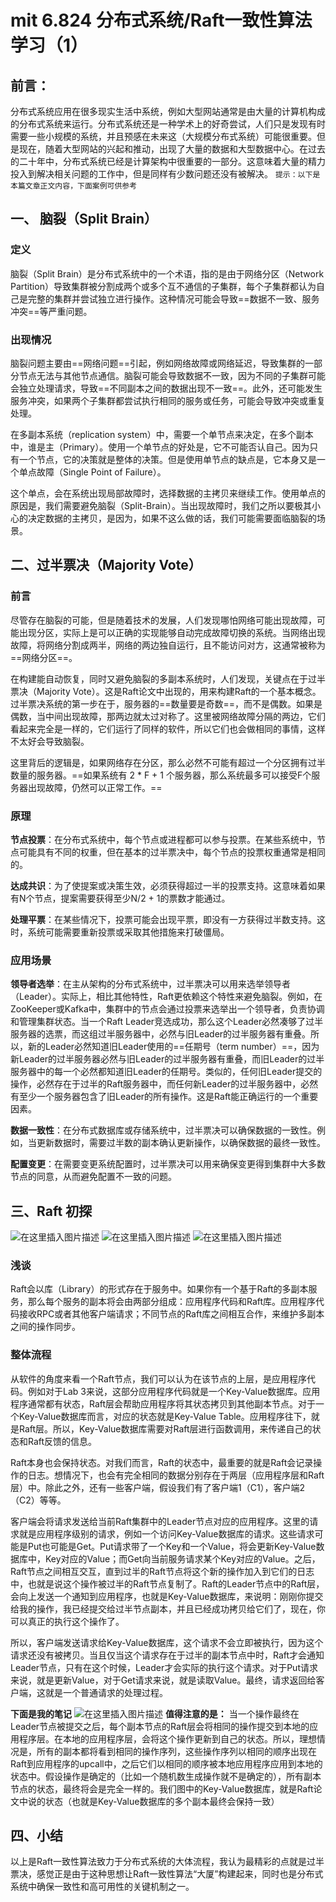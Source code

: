 # mit 6.824 分布式系统/Raft一致性算法学习（1）
## 前言：
分布式系统应用在很多现实生活中系统，例如大型网站通常是由大量的计算机构成的分布式系统来运行。分布式系统还是一种学术上的好奇尝试，人们只是发现有时需要一些小规模的系统，并且预感在未来这（大规模分布式系统）可能很重要。但是现在，随着大型网站的兴起和推动，出现了大量的数据和大型数据中心。在过去的二十年中，分布式系统已经是计算架构中很重要的一部分。这意味着大量的精力投入到解决相关问题的工作中，但是同样有少数问题还没有被解决。
`提示：以下是本篇文章正文内容，下面案例可供参考`

## 一、 脑裂（Split Brain）
### 定义
脑裂（Split Brain）是分布式系统中的一个术语，指的是由于网络分区（Network Partition）导致集群被分割成两个或多个互不通信的子集群，每个子集群都认为自己是完整的集群并尝试独立进行操作。这种情况可能会导致==数据不一致、服务冲突==等严重问题。
### 出现情况
脑裂问题主要由==网络问题==引起，例如网络故障或网络延迟，导致集群的一部分节点无法与其他节点通信。脑裂可能会导致数据不一致，因为不同的子集群可能会独立处理请求，导致==不同副本之间的数据出现不一致==。此外，还可能发生服务冲突，如果两个子集群都尝试执行相同的服务或任务，可能会导致冲突或重复处理。

在多副本系统（replication system）中，需要一个单节点来决定，在多个副本中，谁是主（Primary）。使用一个单节点的好处是，它不可能否认自己。因为只有一个节点，它的决策就是整体的决策。但是使用单节点的缺点是，它本身又是一个单点故障（Single Point of Failure）。

这个单点，会在系统出现局部故障时，选择数据的主拷贝来继续工作。使用单点的原因是，我们需要避免脑裂（Split-Brain）。当出现故障时，我们之所以要极其小心的决定数据的主拷贝，是因为，如果不这么做的话，我们可能需要面临脑裂的场景。

## 二、过半票决（Majority Vote）
### 前言
尽管存在脑裂的可能，但是随着技术的发展，人们发现哪怕网络可能出现故障，可能出现分区，实际上是可以正确的实现能够自动完成故障切换的系统。当网络出现故障，将网络分割成两半，网络的两边独自运行，且不能访问对方，这通常被称为==网络分区==。

在构建能自动恢复，同时又避免脑裂的多副本系统时，人们发现，关键点在于过半票决（Majority Vote）。这是Raft论文中出现的，用来构建Raft的一个基本概念。过半票决系统的第一步在于，服务器的==数量要是奇数==，而不是偶数。如果是偶数，当中间出现故障，那两边就太过对称了。这里被网络故障分隔的两边，它们看起来完全是一样的，它们运行了同样的软件，所以它们也会做相同的事情，这样不太好会导致脑裂。

这里背后的逻辑是，如果网络存在分区，那么必然不可能有超过一个分区拥有过半数量的服务器。==如果系统有 2 * F + 1 个服务器，那么系统最多可以接受F个服务器出现故障，仍然可以正常工作。==

### 原理
**节点投票**：在分布式系统中，每个节点或进程都可以参与投票。在某些系统中，节点可能具有不同的权重，但在基本的过半票决中，每个节点的投票权重通常是相同的。

**达成共识**：为了使提案或决策生效，必须获得超过一半的投票支持。这意味着如果有N个节点，提案需要获得至少N/2 + 1的票数才能通过。

**处理平票**：在某些情况下，投票可能会出现平票，即没有一方获得过半数支持。这时，系统可能需要重新投票或采取其他措施来打破僵局。

### 应用场景

**领导者选举**：在主从架构的分布式系统中，过半票决可以用来选举领导者（Leader）。实际上，相比其他特性，Raft更依赖这个特性来避免脑裂。例如，在ZooKeeper或Kafka中，集群中的节点会通过投票来选举出一个领导者，负责协调和管理集群状态。当一个Raft Leader竞选成功，那么这个Leader必然凑够了过半服务器的选票，而这组过半服务器中，必然与旧Leader的过半服务器有重叠。所以，新的Leader必然知道旧Leader使用的==任期号（term number）==，因为新Leader的过半服务器必然与旧Leader的过半服务器有重叠，而旧Leader的过半服务器中的每一个必然都知道旧Leader的任期号。类似的，任何旧Leader提交的操作，必然存在于过半的Raft服务器中，而任何新Leader的过半服务器中，必然有至少一个服务器包含了旧Leader的所有操作。这是Raft能正确运行的一个重要因素。

**数据一致性**：在分布式数据库或存储系统中，过半票决可以确保数据的一致性。例如，当更新数据时，需要过半数的副本确认更新操作，以确保数据的最终一致性。

**配置变更**：在需要变更系统配置时，过半票决可以用来确保变更得到集群中大多数节点的同意，从而避免配置不一致的问题。

## 三、Raft 初探
![在这里插入图片描述](a.jpg)
![在这里插入图片描述](b.jpg)
![在这里插入图片描述](c.jpg)
### 浅谈
Raft会以库（Library）的形式存在于服务中。如果你有一个基于Raft的多副本服务，那么每个服务的副本将会由两部分组成：应用程序代码和Raft库。应用程序代码接收RPC或者其他客户端请求；不同节点的Raft库之间相互合作，来维护多副本之间的操作同步。
### 整体流程
从软件的角度来看一个Raft节点，我们可以认为在该节点的上层，是应用程序代码。例如对于Lab 3来说，这部分应用程序代码就是一个Key-Value数据库。应用程序通常都有状态，Raft层会帮助应用程序将其状态拷贝到其他副本节点。对于一个Key-Value数据库而言，对应的状态就是Key-Value Table。应用程序往下，就是Raft层。所以，Key-Value数据库需要对Raft层进行函数调用，来传递自己的状态和Raft反馈的信息。
  
Raft本身也会保持状态。对我们而言，Raft的状态中，最重要的就是Raft会记录操作的日志。想情况下，也会有完全相同的数据分别存在于两层（应用程序层和Raft层）中。除此之外，还有一些客户端，假设我们有了客户端1（C1），客户端2（C2）等等。

客户端会将请求发送给当前Raft集群中的Leader节点对应的应用程序。这里的请求就是应用程序级别的请求，例如一个访问Key-Value数据库的请求。这些请求可能是Put也可能是Get。Put请求带了一个Key和一个Value，将会更新Key-Value数据库中，Key对应的Value；而Get向当前服务请求某个Key对应的Value。之后，Raft节点之间相互交互，直到过半的Raft节点将这个新的操作加入到它们的日志中，也就是说这个操作被过半的Raft节点复制了。Raft的Leader节点中的Raft层，会向上发送一个通知到应用程序，也就是Key-Value数据库，来说明：刚刚你提交给我的操作，我已经提交给过半节点副本，并且已经成功拷贝给它们了，现在，你可以真正的执行这个操作了。

所以，客户端发送请求给Key-Value数据库，这个请求不会立即被执行，因为这个请求还没有被拷贝。当且仅当这个请求存在于过半的副本节点中时，Raft才会通知Leader节点，只有在这个时候，Leader才会实际的执行这个请求。对于Put请求来说，就是更新Value，对于Get请求来说，就是读取Value。最终，请求返回给客户端，这就是一个普通请求的处理过程。

**下面是我的笔记**
![在这里插入图片描述](d.jpg)
**值得注意的是：**
当一个操作最终在Leader节点被提交之后，每个副本节点的Raft层会将相同的操作提交到本地的应用程序层。在本地的应用程序层，会将这个操作更新到自己的状态。所以，理想情况是，所有的副本都将看到相同的操作序列，这些操作序列以相同的顺序出现在Raft到应用程序的upcall中，之后它们以相同的顺序被本地应用程序应用到本地的状态中。假设操作是确定的（比如一个随机数生成操作就不是确定的），所有副本节点的状态，最终将会是完全一样的。我们图中的Key-Value数据库，就是Raft论文中说的状态（也就是Key-Value数据库的多个副本最终会保持一致）
## 四、小结
以上是Raft一致性算法致力于分布式系统的大体流程，我认为最精彩的点就是过半票决，感觉正是由于这种思想让Raft一致性算法“大厦”构建起来，同时也是分布式系统中确保一致性和高可用性的关键机制之一。